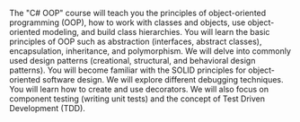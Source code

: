 The "C# OOP" course will teach you the principles of object-oriented programming (OOP), how to work with classes and objects, use object-oriented modeling, and build class hierarchies. You will learn the basic principles of OOP such as abstraction (interfaces, abstract classes), encapsulation, inheritance, and polymorphism. We will delve into commonly used design patterns (creational, structural, and behavioral design patterns). You will become familiar with the SOLID principles for object-oriented software design. We will explore different debugging techniques. You will learn how to create and use decorators. We will also focus on component testing (writing unit tests) and the concept of Test Driven Development (TDD).
